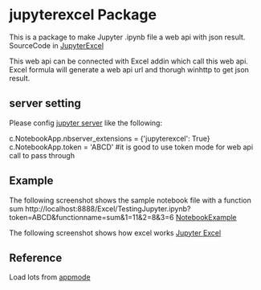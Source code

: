 # jupyterexcel Package

This is a package to make Jupyter .ipynb file a web api with json result. 
SourceCode in  [JupyterExcel](https://github.com/luozhijian/jupyterexcel)

This web api can be connected with Excel addin which call this web api. Excel formula will generate a web api url and thorugh winhttp to get json result.

## server setting

Please config [jupyter server](https://jupyter-notebook.readthedocs.io/en/stable/public_server.html) like the following:

c.NotebookApp.nbserver_extensions = {'jupyterexcel': True}
c.NotebookApp.token = 'ABCD'   #it is good to use token mode for web api call to pass through

## Example
The following screenshot shows the sample notebook file with a function sum 
http://localhost:8888/Excel/TestingJupyter.ipynb?token=ABCD&functionname=sum&1=11&2=8&3=6
[NotebookExample](NotebookExample.png)
 

The following screenshot shows how excel works
[Jupyter Excel](ExcelFormulaScreen.png)


## Reference 
Load lots from [appmode](https://github.com/oschuett/appmode)